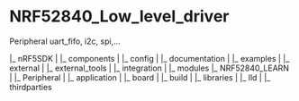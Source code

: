 # NRF52840_Low_level_driver
Peripheral uart_fifo, i2c, spi,...

|_ nRF5SDK
|     |_ components
|     |_ config
|     |_ documentation
|     |_ examples
|     |_ external
|     |_ external_tools
|     |_ integration
|     |_ modules
|_ NRF52840_LEARN
|     |_ Peripheral
|           |_ application
|           |_ board
|           |_ build
|           |_ libraries
|           |_ lld
|           |_ thirdparties
